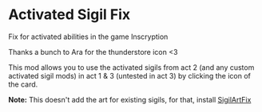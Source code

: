 # Activated Sigil Fix
Fix for activated abilities in the game Inscryption

Thanks a bunch to Ara for the thunderstore icon <3

This mod allows you to use the activated sigils from act 2 (and any custom activated sigil mods) in act 1 & 3 (untested in act 3) by clicking the icon of the card.

**Note:** This doesn't add the art for existing sigils, for that, install [SigilArtFix](https://inscryption.thunderstore.io/package/MADH95Mods/SigilArtPatch/)
